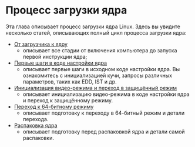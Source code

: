 # Процесс загрузки ядра

Эта глава описывает процесс загрузки ядра Linux. Здесь вы увидите несколько
статей, описывающих полный цикл процесса загрузки ядра:

* [От загрузчика к ядру](https://github.com/olshevskiy87/linux-insides-ru/blob/master/Booting/linux-bootstrap-1.md)
  - описывает все стадии от включения компьютера до запуска первой инструкции
  ядра;
* [Первые шаги в коде настройки ядра](https://github.com/olshevskiy87/linux-insides-ru/blob/master/Booting/linux-bootstrap-2.md)
  - описывает первые шаги в исходном коде настройки ядра. Вы ознакомитесь с
  инициализацией кучи, запросы различных параметров, таких как EDD, IST и др.
* [Инициализация видео-режима и переход в защищённый режим](https://github.com/olshevskiy87/linux-insides-ru/blob/master/Booting/linux-bootstrap-3.md)
  - описывает инициализацию видео-режима в коде настройки ядра и переход к
  защищённому режиму.
* [Переход к 64-битному режиму](https://github.com/olshevskiy87/linux-insides-ru/blob/master/Booting/linux-bootstrap-4.md)
  - описывает подготовку к переходу в 64-битный режим и детали перехода.
* [Распаковка ядра](https://github.com/olshevskiy87/linux-insides-ru/blob/master/Booting/linux-bootstrap-5.md)
  - описывает подготовку перед распаковкой ядра и детали самой распаковки.
